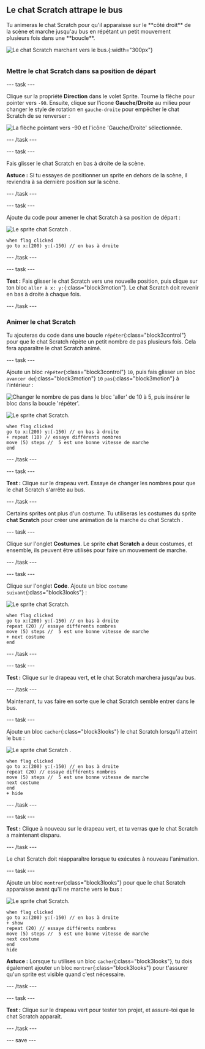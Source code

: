 ## Le chat Scratch attrape le bus

<div style="display: flex; flex-wrap: wrap">
<div style="flex-basis: 200px; flex-grow: 1; margin-right: 15px;">
Tu animeras le chat Scratch pour qu'il apparaisse sur le **côté droit** de la scène et marche jusqu'au bus en répétant un petit mouvement plusieurs fois dans une **boucle**. 
</div>
<div>

![Le chat Scratch marchant vers le bus.](images/cat-catches-bus.png){:width="300px"}

</div>
</div>

### Mettre le chat Scratch dans sa position de départ

--- task ---

Clique sur la propriété **Direction** dans le volet Sprite. Tourne la flèche pour pointer vers `-90`. Ensuite, clique sur l'icone **Gauche/Droite** au milieu pour changer le style de rotation en `gauche-droite` pour empêcher le chat Scratch de se renverser :

![La flèche pointant vers -90 et l'icône 'Gauche/Droite' sélectionnée.](images/sprite-pane-direction.png)

--- /task ---


--- task ---

Fais glisser le chat Scratch en bas à droite de la scène.

**Astuce :** Si tu essayes de positionner un sprite en dehors de la scène, il reviendra à sa dernière position sur la scène.

--- /task ---

--- task ---

Ajoute du code pour amener le chat Scratch à sa position de départ :

![Le sprite chat Scratch .](images/scratch-cat-sprite.png)

```blocks3
when flag clicked
go to x:(200) y:(-150) // en bas à droite
```

--- /task ---

--- task ---

**Test :** Fais glisser le chat Scratch vers une nouvelle position, puis clique sur ton bloc `aller à x: y:`{:class="block3motion"}. Le chat Scratch doit revenir en bas à droite à chaque fois.

--- /task ---

### Animer le chat Scratch

Tu ajouteras du code dans une boucle `répéter`{:class="block3control"} pour que le chat Scratch répète un petit nombre de pas plusieurs fois. Cela fera apparaître le chat Scratch animé.

--- task ---

Ajoute un bloc `répéter`{:class="block3control"} `10`, puis fais glisser un bloc `avancer de`{:class="block3motion"} `10` `pas`{:class="block3motion"} à l'intérieur :

![Changer le nombre de pas dans le bloc 'aller' de 10 à 5, puis insérer le bloc dans la boucle 'répéter'.](images/block-into-loop.gif)

![Le sprite chat Scratch.](images/scratch-cat-sprite.png)

```blocks3
when flag clicked
go to x:(200) y:(-150) // en bas à droite
+ repeat (10) // essaye différents nombres
move (5) steps //  5 est une bonne vitesse de marche
end
```

--- /task ---

--- task ---

**Test :** Clique sur le drapeau vert. Essaye de changer les nombres pour que le chat Scratch s'arrête au bus.

--- /task ---

Certains sprites ont plus d'un costume. Tu utiliseras les costumes du sprite **chat Scratch** pour créer une animation de la marche du chat Scratch .

--- task ---

Clique sur l'onglet **Costumes**. Le sprite **chat Scratch** a deux costumes, et ensemble, ils peuvent être utilisés pour faire un mouvement de marche.

--- /task ---

--- task ---

Clique sur l'onglet **Code**. Ajoute un bloc `costume suivant`{:class="block3looks"} :

![Le sprite chat Scratch.](images/scratch-cat-sprite.png)

```blocks3
when flag clicked
go to x:(200) y:(-150) // en bas à droite
repeat (20) // essaye différents nombres
move (5) steps //  5 est une bonne vitesse de marche
+ next costume 
end
```
--- /task ---

--- task ---

**Test :** Clique sur le drapeau vert, et le chat Scratch marchera jusqu'au bus.

--- /task ---

Maintenant, tu vas faire en sorte que le chat Scratch semble entrer dans le bus.

--- task ---

Ajoute un bloc `cacher`{:class="block3looks"} le chat Scratch lorsqu'il atteint le bus :

![Le sprite chat Scratch .](images/scratch-cat-sprite.png)

```blocks3
when flag clicked
go to x:(200) y:(-150) // en bas à droite
repeat (20) // essaye différents nombres
move (5) steps //  5 est une bonne vitesse de marche
next costume 
end
+ hide
```

--- /task ---

--- task ---

**Test :** Clique à nouveau sur le drapeau vert, et tu verras que le chat Scratch a maintenant disparu.

--- /task ---

Le chat Scratch doit réapparaître lorsque tu exécutes à nouveau l'animation.

--- task ---

Ajoute un bloc `montrer`{:class="block3looks"} pour que le chat Scratch apparaisse avant qu'il ne marche vers le bus :

![Le sprite chat Scratch.](images/scratch-cat-sprite.png)

```blocks3
when flag clicked
go to x:(200) y:(-150) // en bas à droite
+ show
repeat (20) // essaye différents nombres
move (5) steps //  5 est une bonne vitesse de marche
next costume 
end
hide
```

**Astuce :** Lorsque tu utilises un bloc `cacher`{:class="block3looks"}, tu dois également ajouter un bloc `montrer`{:class="block3looks"} pour t'assurer qu'un sprite est visible quand c'est nécessaire.

--- /task ---

--- task ---

**Test :** Clique sur le drapeau vert pour tester ton projet, et assure-toi que le chat Scratch apparaît.

--- /task ---

--- save ---
